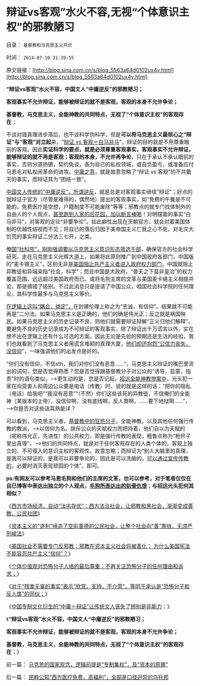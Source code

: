 # 辩证vs客观”水火不容,无视“个体意识主权”的邪教陋习

目录： `基督教和马克思主义共识` 

时间： `2014-07-10 21:39:55` 

原文链接：[http://blog.sina.com.cn/s/blog_5563a64d0102ux4y.html](http://blog.sina.com.cn/s/blog_5563a64d0102ux4y.html)

**“辩证vs客观”水火不容，中国文人“中庸逆反”的邪教陋习；**

**客观事实不允许辩证，能够被辩证的就不是客观，客观的本身不允许争论；**

**基督教，马克思主义，全能神教的共同特点，无视了“个体意识主权”的客观存在**；

不谈对错真理进步落后，也不谈科学伪科学，但是**可以将马克思主义最核心之“辩证”与“客观”对立起**来，“[辩证 vs
客观＝白马非马](../../../2010/1/9/“白马非马”与辩证法和实证和科学理论.md)”，辩证的目的就是不用尊重眼前的客观。因此**实证科学的要点，就是必须尊重客观事实，客观事实不允许辩证，能够辩证的就不再是客观；客观的本身，不允许再争论**，只在于承认不承认眼前的事实，否则分道扬镳，契约免谈，各为自已的私权领域，或自负盈亏，或准备应付马恩毛对私权闹革命的进攻。[中庸之意](../../../2014/6/24/李天一等案中水军和公知，玩世不恭的阿Q精神；.md)，就是故意忽略了“辩证
vs 客观”的不共戴天的事实，而辩证其为“团结一致”。

[中国文人传统的“中庸逆反”，所谓逆反](../../../2014/6/23/李天一轮奸案中，水军和公知的“中庸逆反”，及机灵.md)，就是总是对客观事实继续“辩证”；好点的就辩证于官方（尽管是难得的，偶然地）提出的客观事实，如“免费的午餐是不可能的，免费医疗是空想，户籍制度不可能废除”等等；邪教点的就专门找体制外的自由人的个人观点，[甚至跑到人家的后花园，加以断言棒喝](../../../2014/5/17/从中国论坛兴旺特点，观察中国传统的愚昧；.md)！对明摆着的事实“白马非马”，对客观的定论“非要争论”。如此癖性出现在天朝官方，就会对着美国体制的优越性结视而不见；将自已的落后归因于美帝国主义亡我之心不死，对毛灾大饥荒的事实辩证二分法三七开，之类。

俺[国“社科院”，刚刚强调要以马克思主义意识形态筛选干部](http://news.sina.com.cn/c/2014-07-10/033930496215.shtml)，确保官方的社会科学研究，走在马克思主义光辉大道上。如果将此原则推广到中国政府各部门，中国版的“麦卡锡主义”，区别无非是[美国阻止共产主义者进入政府权力部门](../../../2014/6/28/为什么美国宪法不能容忍共产主义“信仰”？不将共产主义视为“一种信仰”？.md)，中国就阻止异教徒和异端染指“社会，科学”；而且中国是大政府，“普天之下莫非皇治”的权力覆盖范围，远远超过美国政府而已。或将毛狗主席的文革与美国麦卡锡主义相提并论，那是搞错了级别。不过此消息只是提请了中国公众，咱国社会科学院的任何理论，其科学性最多与马克思主义等价。

[在逻辑上这叫“耦合，绑定”，](../../../2014/1/7/实例理解“真实的谎言”的老技术.md)在封建伦理上称之为“忠诚，有信仰”。结果就不可能再是“二分法。如果马克思主义是正确的，他们的确是伟光正；反之就是祸国殃民。如果马克思主义的历史记录不良，则他们就需要辩证辩解“正义归他们解释”。要避免不良的历史记录成为不可辩证的客观事实，除了辩证出千万谎言以外，实在想不出在逻辑上还有什么可选的方案。因此无论是先验的预期还是生活的经验，我们也就看到了马克思主义者用谎言堆砌的真理大厦，[他们却还抱怨“公信力丧失，没信仰](../../../2013/12/19/合法性耦合原理，教会至上的合法性，缺乏信仰的公信力.md)”，一味强调他们的出发点是好的。

“你们没有信仰，不信sth，我们对你们没有恶意……”，马克思主义辩证的嘴巴里流出的词句，您是否觉得熟悉？您是否觉得跟基督教分子对公众的“诱导，启蒙，指责”时的语句类似，——>更生动的是，您是否记起，[招远全能神教惨案中](../../../2014/6/4/从招远信教事件，观察公知及基督教，与全能神教的亲缘关系.md)，光头犯一家在向受害人和周边公众要是电话（传教）时，说的就是这样的话：“把你的隐私（电话）给我吧”“我没有恶意”“（不然）你们这些该死的异教徒，不信俺们的全能神（某版本的上帝），没信仰啊，没有底线啊，反人类啊，……要下地狱啊……”，——>你是否对这些话耳熟能详？

可以看到，马克思主义者，[基督教中的狂热分子](../../../2013/4/11/基督教的圣徒不是“民主自由”的圣徒.md)，全能神教，以及其他任何强行传教的教派，——>以信仰为名，排斥公众的天赋权力而把持着，他们自以为天赋的（呢称伟光正，先进性）的公共权力，即是强行传教的表现，粗鲁点称为“枪杆子里出真理”，——>他们的共同特点，就是对于任何客观存在的人类个体的，客观上独立的、不可侵入的意识主权的客观性，故意忽略；而辩证为“别人大脑里的真理，是我可以辩证的，是我可以非要争论的，因此是可以洗脑的，[可以通过宣传传教的](../../../2013/10/12/科学理解“宣传＝细节理性主义＋哲学”中的“细节”.md)，必要时消灭表现顽固的个体”，即可。

**ps:有网友可以参考马恩毛狗和他们的主席的文革，也可以参考，对于笔者仅仅在自已博客中表达出独立的个人观点，[毛狗所表达出的刻骨仇恨](../../../2013/5/13/毛左再创革命新底线，连管理员也分不清裁赃诬告.md)**；**与招远光头犯何其相似？**

《[西方市场经济，自动“汰劣存优”；西方法治社会，让邪教和黑社会，渐渐变成善教，公民社团](../../../2014/6/25/为什么“洋人命贵，国民命贱”，必须“宁与洋人，勿与家奴”？.md)》

《[资本主义的“逐利”缔造了空前善德的公民社会，让整个社会向“善”靠拢，无须严刑峻法](../../../2014/6/26/资本主义的“逐利”缔造了空前善德的公民社会.md)》

《[美国社会不需要专门反邪教；邪教在资本主义社会将被善化；
为什么美国宪法不能容忍共产主义“信仰”？](../../../2014/6/28/为什么美国宪法不能容忍共产主义“信仰”？不将共产主义视为“一种信仰”？.md)》

《[个体价值观对恐怖分子人格的最后尊重：不再关注恐怖分子的任何理由和诉求；](../../../2014/7/2/资本主义社会，不关注恐怖分子的任何理由和诉求；.md)》

《[对于“残害无辜的事实”表示“欣赏，支持，不介意”，等同于承认是“恐怖分子和反人类”的同伙；](../../../2014/7/3/判定恐怖分子和反人类的充分条件，中国的愤青及中国传统的文化.md)》

《[中国专制文化衍生的“中庸＝辩证”让传统文人丧失了辨别是非能力](../../../2014/7/8/俺国愤青的反人类人格，让中国成为邪教滋生的沃土.md)；》

《**“辩证vs客观”水火不容，中国文人“中庸逆反”的邪教陋习；**

**客观事实不允许辩证，能够被辩证的就不是客观，客观的本身不允许争论；**

**基督教，马克思主义，全能神教的共同特点，无视了“个体意识主权”的客观存在**；》

前一篇： [马克思的国家观念，逻辑前提是“专制集权”，及“资本的原罪”](../../../2014/9/26/马克思的国家观念，逻辑前提是“专制集权”，及“资本的原罪”.md)

后一篇： [民粹公知“西方医疗免费，高福利”，全部是口径迥异的乌托邦](../../../2014/7/8/民粹公知“西方医疗免费，高福利”，全部是口径迥异的乌托邦.md)

